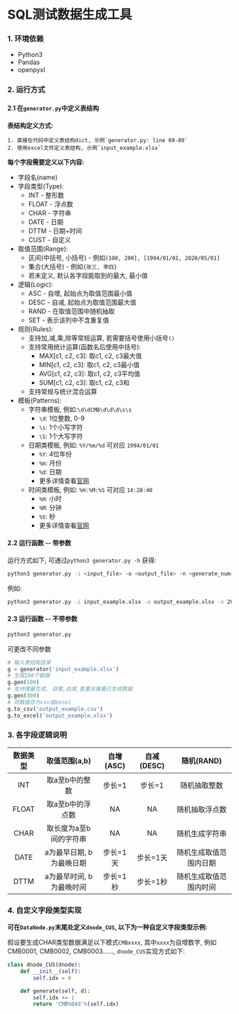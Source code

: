 # SQL测试数据生成工具

### 1. 环境依赖

+ Python3
+ Pandas
+ openpyxl

### 2. 运行方式

#### 2.1 在`generator.py`中定义表结构

**表结构定义方式:**

 	1. 直接在代码中定义表结构dict, 示例`generator.py: line 69-89` 
 	2. 使用excel文件定义表结构, 示例`input_example.xlsx`

**每个字段需要定义以下内容:**

+ 字段名(name)
+ 字段类型(Type):
  + INT - 整形数
  + FLOAT - 浮点数
  + CHAR - 字符串
  + DATE - 日期
  + DTTM - 日期+时间
  + CUST - 自定义
+ 取值范围(Range):
  + 区间(中括号, 小括号) - 例如`(100, 200], [1994/01/01, 2020/05/01]`
  + 集合(大括号) - 例如`{张三, 李四}`
  + 若未定义, 默认各字段能取到的最大, 最小值
+ 逻辑(Logic):
  + ASC - 自增, 起始点为取值范围最小值
  + DESC - 自减, 起始点为取值范围最大值
  + RAND - 在取值范围中随机抽取
  + SET - 表示该列中不含重复值
+ 规则(Rules):
  + 支持加,减,乘,除等常规运算, 若需要括号使用小括号`()`
  + 支持常用统计运算(函数名后使用中括号):
    + MAX[c1, c2, c3]: 取c1, c2, c3最大值
    + MIN[c1, c2, c3]: 取c1, c2, c3最小值
    + AVG[c1, c2, c3]: 取c1, c2, c3平均值
    + SUM[c1, c2, c3]: 取c1, c2, c3和
  + 支持常规与统计混合运算
+ 模板(Patterns):
  + 字符串模板, 例如:`\d\dCMB\d\d\d\s\s `
    + `\d`: 1位整数, 0-9
    + `\s`: 1个小写字符
    + `\S`: 1个大写字符
  + 日期类模板, 例如: `%Y/%m/%d` 可对应 `1994/01/01`
    + `%Y`: 4位年份
    + `%m`: 月份
    + `%d`: 日期
    + 更多详情查看[官网](https://docs.python.org/3.6/library/datetime.html#strftime-and-strptime-behavior)
  + 时间类模板, 例如: `%H:%M:%S` 可对应 `14:28:40`
    + `%H`: 小时
    + `%M`: 分钟
    + `%S`: 秒
    + 更多详情查看[官网](https://docs.python.org/3.6/library/datetime.html#strftime-and-strptime-behavior)

#### 2.2 运行函数 -- 带参数

运行方式如下, 可通过`python3 generator.py -h` 获得:

```bash
python3 generator.py -i <input_file> -o <output_file> -n <generate_num>
```

例如:

```bash
python3 generator.py -i input_example.xlsx -o output_example.xlsx -n 200
```



#### 2.3 运行函数 -- 不带参数

```bash
python3 generator.py
```

可更改不同参数

```python
# 输入表结构目录
g = generator('input_example.xlsx')
# 生成100个数据
g.gen(100)
# 支持增量生成, 自增,自减,查重会接着已生成数据
g.gen(300)
# 将数据存为csv或excel
g.to_csv('output_example.csv')
g.to_excel('output_example.xlsx')
```



### 3. 各字段逻辑说明

| 数据类型 |      取值范围(a,b)       | 自增(ASC) | 自减(DESC) |       随机(RAND)       |
| :------: | :----------------------: | :-------: | :--------: | :--------------------: |
|   INT    |      取a至b中的整数      |  步长=1   |   步长=1   |      随机抽取整数      |
|  FLOAT   |     取a至b中的浮点数     |    NA     |     NA     |     随机抽取浮点数     |
|   CHAR   |  取长度为a至b间的字符串  |    NA     |     NA     |     随机生成字符串     |
|   DATE   | a为最早日期, b为最晚日期 | 步长=1天  |  步长=1天  | 随机生成取值范围内日期 |
|   DTTM   | a为最早时间, b为最晚时间 | 步长=1秒  |  步长=1秒  | 随机生成取值范围内时间 |

 

### 4. 自定义字段类型实现

**可在`DataNode.py`末尾处定义`dnode_CUS`, 以下为一种自定义字段类型示例:**

假设要生成CHAR类型数据满足以下模式`CMBxxxx`, 其中`xxxx`为自增数字, 例如CMB0001, CMB0002, CMB0003……, `dnode_CUS`实现方式如下:

```python
class dnode_CUS(dnode):
    def __init__(self):
        self.idx = 0

    def generate(self, d):
        self.idx += 1
        return 'CMB%04d'%(self.idx)
```

